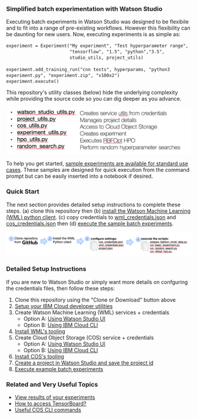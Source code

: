 <!--- [instructions: quick start](#Quick-Start)

[instructions: detailed](#Detailed-Setup-Instructions)-->

### Simplified batch experimentation with Watson Studio
Executing batch experiments in Watson Studio was designed to be flexibile and to fit into a range of pre-existing workflows. However this flexibility can be daunting for new users.  Now, executing experiments is as simple as:

```
experiment = Experiment("My experiment", "Test hyperparameter range",
                        "tensorflow", "1.5", "python","3.5",
                        studio_utils, project_utils)
                        
experiment.add_training_run("cnn tests", hyperparams, "python3 experiment.py", "experiment.zip", "v100x2")
experiment.execute()
```

This repository's utility classes (below) hide the underlying complexity while providing the source code so you can dig deeper as you advance.  

<p align="center">
  <img width=500 src="media/utils_explained.png?">
</p>

To help you get started, [sample experiments are available for standard use cases](../../wiki/Execute-example-batch-experiments).  These samples are designed for quick execution from the command prompt but can be easily inserted into a notebook if desired.

### Quick Start
The next section provides detailed setup instructions to complete these steps. (a) clone this repository then (b) [install the Watson Machine Learning (WML) python client](https://wml-api-pyclient-dev.mybluemix.net/).  (c)  copy credentials to [wml_credentials.json](settings/wml_credentials.json) and [cos_credentials.json](settings/cos_credentials.json) then (d) [execute the sample batch experiments]().

<p align="center">
  <img src="media/getting_started.png?">
</p>

### Detailed Setup Instructions
If you are new to Watson Studio or simply want more details on confguring the credentials files, then follow these steps:

1. Clone this repository using the "Clone or Download" button above
2. [Setup your IBM Cloud developer utilities](../../wiki/Setup-your-IBM-Cloud-developer-tools)
3. Create Watson Machine Learning (WML) services + credentials
   - Option A: [Using Watson Studio UI](../../wiki/Create-WML-service-via-ui)
   - Option B: [Using IBM Cloud CLI](../../wiki/Create-WML-service-via-CLI)
4. [Install WML's tooling](../../wiki/Install-WML's-tooling)
5. Create Cloud Object Storage (COS) service + credentials
   - Option A: [Using Watson Studio UI](../../wiki/Create-COS-service-via-ui)
   - Option B: [Using IBM Cloud CLI](../../wiki/Create-WML-service-via-CLI)
6. [Install COS's tooling](../../wiki/Install-COS-Tooling)
7. [Create a project in Watson Studio and save the project id](../../wiki/Create-new-project-then-save-the-project-id)
8. [Execute example batch experiments](../../wiki/Execute-example-batch-experiments)

### Related and Very Useful Topics
- [View results of your experiments](../../wiki/View-results-of-your-experiments)
- [How to access TensorBoard?](../../wiki/How-to-access-TensorBoard)
- [Useful COS CLI commands](../../wiki/Useful-COS-CLI-commands)
